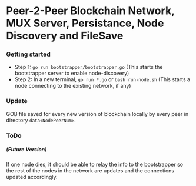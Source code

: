 # Peer-2-Peer Blockchain Network, MUX Server, Persistance, Node Discovery and FileSave

### Getting started

* Step 1: `go run bootstrapper/bootstrapper.go` (This starts the bootstrapper server to enable node-discovery)
* Step 2: In a new terminal, `go run *.go` or `bash run-node.sh` (This starts a node connecting to the existing network, if any)

### Update

GOB file saved for every new version of blockchain locally by every peer in directory `data<NodePeerNum>`.


### ToDo
##### (Future Version)
If one node dies, it should be able to relay the info to the bootstrapper so the rest of the nodes in the network are updates and the connections updated accordingly.
